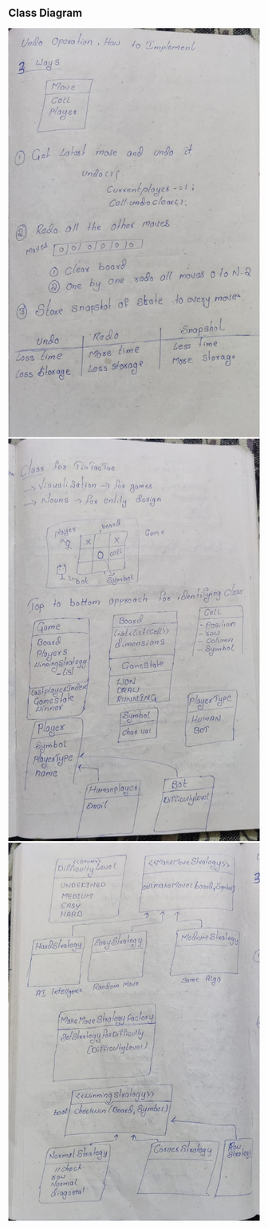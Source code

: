 

## Class Diagram



![Class Diagram 1](src/main/java/design_tic_tac_toe/design_1.jpeg)
![Class Diagram 2](src/main/java/design_tic_tac_toe/design_2.jpeg)
![Class Diagram 3](src/main/java/design_tic_tac_toe/design_3.jpeg)
